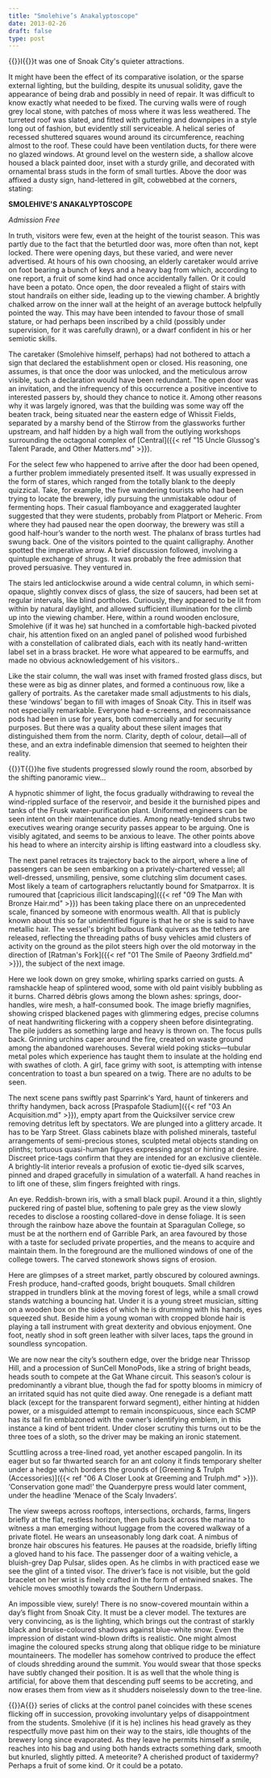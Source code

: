 ```yaml
---
title: "Smolehive’s Anakalyptoscope"
date: 2013-02-26
draft: false
type: post
---
```


{{<glyph>}}I{{</glyph>}}t was one of Snoak City's quieter attractions.

It might have been the effect of its comparative isolation, or the sparse external lighting, but the building, despite its unusual solidity, gave the appearance of being drab and possibly in need of repair. It was difficult to know exactly what needed to be fixed. The curving walls were of rough grey local stone, with patches of moss where it was less weathered. The turreted roof was slated, and fitted with guttering and downpipes in a style long out of fashion, but evidently still serviceable. A helical series of recessed shuttered squares wound around its circumference, reaching almost to the roof. These could have been ventilation ducts, for there were no glazed windows. At ground level on the western side, a shallow alcove housed a black painted door, inset with a sturdy grille, and decorated with ornamental brass studs in the form of small turtles. Above the door was affixed a dusty sign, hand-lettered in gilt, cobwebbed at the corners, stating: 

**SMOLEHIVE'S ANAKALYPTOSCOPE**

*Admission Free*

In truth, visitors were few, even at the height of the tourist season. This was partly due to the fact that the beturtled door was, more often than not, kept locked. There were opening days, but these varied, and were never advertised. At hours of his own choosing, an elderly caretaker would arrive on foot bearing a bunch of keys and a heavy bag from which, according to one report, a fruit of some kind had once accidentally fallen. Or it could have been a potato. Once open, the door revealed a flight of stairs with stout handrails on either side, leading up to the viewing chamber. A brightly chalked arrow on the inner wall at the height of an average buttock helpfully pointed the way. This may have been intended to favour those of small stature, or had perhaps been inscribed by a child (possibly under supervision, for it was carefully drawn), or a dwarf confident in his or her semiotic skills.

The caretaker (Smolehive himself, perhaps) had not bothered to attach a sign that declared the establishment open or closed. His reasoning, one assumes, is that once the door was unlocked, and the meticulous arrow visible, such a declaration would have been redundant. The open door was an invitation, and the infrequency of this occurrence a positive incentive to interested passers by, should they chance to notice it. Among other reasons why it was largely ignored, was that the building was some way off the beaten track, being situated near the eastern edge of Whissit Fields, separated by a marshy bend of the Stirrow from the glassworks further upstream, and half hidden by a high wall from the outlying workshops surrounding the octagonal complex of [Central]({{< ref "15 Uncle Glussog's Talent Parade, and Other Matters.md" >}}).

For the select few who happened to arrive after the door had been opened, a further problem immediately presented itself. It was usually expressed in the form of stares, which ranged from the totally blank to the deeply quizzical. Take, for example, the five wandering tourists who had been trying to locate the brewery, idly pursuing the unmistakable odour of fermenting hops. Their casual flamboyance and exaggerated laughter suggested that they were students, probably from Platport or Meheric. From where they had paused near the open doorway, the brewery was still a good half-hour’s wander to the north west. The phalanx of brass turtles had swung back. One of the visitors pointed to the quaint calligraphy. Another spotted the imperative arrow. A brief discussion followed, involving a quintuple exchange of shrugs. It was probably the free admission that proved persuasive. They ventured in.

The stairs led anticlockwise around a wide central column, in which semi-opaque, slightly convex discs of glass, the size of saucers, had been set at regular intervals, like blind portholes. Curiously, they appeared to be lit from within by natural daylight, and allowed sufficient illumination for the climb up into the viewing chamber. Here, within a round wooden enclosure, Smolehive (if it was he) sat hunched in a comfortable high-backed pivoted chair, his attention fixed on an angled panel of polished wood furbished with a constellation of calibrated dials, each with its neatly hand-written label set in a brass bracket. He wore what appeared to be earmuffs, and made no obvious acknowledgement of his visitors..

Like the stair column, the wall was inset with framed frosted glass discs, but these were as big as dinner plates, and formed a continuous row, like a gallery of portraits. As the caretaker made small adjustments to his dials, these ‘windows’ began to fill with images of Snoak City. This in itself was not especially remarkable. Everyone had e-screens, and reconnaissance pods had been in use for years, both commercially and for security purposes. But there was a quality about these silent images that distinguished them from the norm. Clarity, depth of colour, detail—all of these, and an extra indefinable dimension that seemed to heighten their reality.



{{<glyph>}}T{{</glyph>}}he five students progressed slowly round the room, absorbed by the shifting panoramic view…

A hypnotic shimmer of light, the focus gradually withdrawing to reveal the wind-rippled surface of the reservoir, and beside it the burnished pipes and tanks of the Frusk water-purification plant. Uniformed engineers can be seen intent on their maintenance duties. Among neatly-tended shrubs two executives wearing orange security passes appear to be arguing. One is visibly agitated, and seems to be anxious to leave. The other points above his head to where an intercity airship is lifting eastward into a cloudless sky.

The next panel retraces its trajectory back to the airport, where a line of passengers can be seen embarking on a privately-chartered vessel; all well-dressed, unsmiling, pensive, some clutching slim document cases. Most likely a team of cartographers reluctantly bound for Smatparrox. It is rumoured that [capricious illicit landscaping]({{< ref "09 The Man with Bronze Hair.md" >}}) has been taking place there on an unprecedented scale, financed by someone with enormous wealth. All that is publicly known about this so far unidentified figure is that he or she is said to have metallic hair. The vessel's bright bulbous flank quivers as the tethers are released, reflecting the threading paths of busy vehicles amid clusters of activity on the ground as the pilot steers high over the old motorway in the direction of [Ratman's Fork]({{< ref "01 The Smile of Paeony 3rdfield.md" >}}), the subject of the next image.

Here we look down on grey smoke, whirling sparks carried on gusts. A ramshackle heap of splintered wood, some with old paint visibly bubbling as it burns. Charred débris glows among the blown ashes: springs, door-handles, wire mesh, a half-consumed book. The image briefly magnifies, showing crisped blackened pages with glimmering edges, precise columns of neat handwriting flickering with a coppery sheen before disintegrating. The pile judders as something large and heavy is thrown on. The focus pulls back. Grinning urchins caper around the fire, created on waste ground among the abandoned warehouses. Several wield poking sticks—tubular metal poles which experience has taught them to insulate at the holding end with swathes of cloth. A girl, face grimy with soot, is attempting with intense concentration to toast a bun speared on a twig. There are no adults to be seen.

The next scene pans swiftly past Sparrink's Yard, haunt of tinkerers and thrifty handymen, back across [Praspafole Stadium]({{< ref "03 An Acquisition.md" >}}), empty apart from the Quicksilver service crew removing detritus left by spectators. We are plunged into a glittery arcade. It has to be Yarp Street. Glass cabinets blaze with polished minerals, tasteful arrangements of semi-precious stones, sculpted metal objects standing on plinths; tortuous quasi-human figures expressing angst or hinting at desire. Discreet price-tags confirm that they are intended for an exclusive clientèle. A brightly-lit interior reveals a profusion of exotic tie-dyed silk scarves, pinned and draped gracefully in simulation of a waterfall. A hand reaches in to lift one of these, slim fingers freighted with rings.

An eye. Reddish-brown iris, with a small black pupil. Around it a thin, slightly puckered ring of pastel blue, softening to pale grey as the view slowly recedes to disclose a roosting collared-dove in dense foliage. It is seen through the rainbow haze above the fountain at Sparagulan College, so must be at the northern end of Garrible Park, an area favoured by those with a taste for secluded private properties, and the means to acquire and maintain them. In the foreground are the mullioned windows of one of the college towers. The carved stonework shows signs of erosion.

Here are glimpses of a street market, partly obscured by coloured awnings. Fresh produce, hand-crafted goods, bright bouquets. Small children strapped in trundlers blink at the moving forest of legs, while a small crowd stands watching a bouncing hat. Under it is a young street musician, sitting on a wooden box on the sides of which he is drumming with his hands, eyes squeezed shut. Beside him a young woman with cropped blonde hair is playing a tall instrument with great dexterity and obvious enjoyment. One foot, neatly shod in soft green leather with silver laces, taps the ground in soundless syncopation.

We are now near the city’s southern edge, over the bridge near Thrissop Hill, and a procession of SunCell MonoPods, like a string of bright beads, heads south to compete at the Gat Whane circuit. This season’s colour is predominantly a vibrant blue, though the fad for spotty blooms in mimicry of an irritated squid has not quite died away. One renegade is a defiant matt black (except for the transparent forward segment), either hinting at hidden power, or a misguided attempt to remain inconspicuous, since each SCMP has its tail fin emblazoned with the owner’s identifying emblem, in this instance a kind of bent trident. Under closer scrutiny this turns out to be the three toes of a sloth, so the driver may be making an ironic statement.

Scuttling across a tree-lined road, yet another escaped pangolin. In its eager but so far thwarted search for an ant colony it finds temporary shelter under a hedge which borders the grounds of [Greeming & Trulph (Accessories)]({{< ref "06 A Closer Look at Greeming and Trulph.md" >}}). ‘Conservation gone mad!’ the Quanderpyre press would later comment, under the headline ‘Menace of the Scaly Invaders’.

The view sweeps across rooftops, intersections, orchards, farms, lingers briefly at the flat, restless horizon, then pulls back across the marina to witness a man emerging without luggage from the covered walkway of a private flotel. He wears an unseasonably long dark coat. A nimbus of bronze hair obscures his features. He pauses at the roadside, briefly lifting a gloved hand to his face. The passenger door of a waiting vehicle, a bluish-grey Dap Pulsar, slides open. As he climbs in with practiced ease we see the glint of a tinted visor. The driver’s face is not visible, but the gold bracelet on her wrist is finely crafted in the form of entwined snakes. The vehicle moves smoothly towards the Southern Underpass.

An impossible view, surely! There is no snow-covered mountain within a day’s flight from Snoak City. It must be a clever model. The textures are very convincing, as is the lighting, which brings out the contrast of starkly black and bruise-coloured shadows against blue-white snow. Even the impression of distant wind-blown drifts is realistic. One might almost imagine the coloured specks strung along that oblique ridge to be miniature mountaineers. The modeller has somehow contrived to produce the effect of clouds shredding around the summit. You would swear that those specks have subtly changed their position. It is as well that the whole thing is artificial, for above them that descending puff seems to be accreting, and now erases them from view as it shudders noiselessly down to the tree-line.



{{<glyph>}}A{{</glyph>}} series of clicks at the control panel coincides with these scenes flicking off in succession, provoking involuntary yelps of disappointment from the students. Smolehive (if it is he) inclines his head gravely as they respectfully move past him on their way to the stairs, idle thoughts of the brewery long since evaporated. As they leave he permits himself a smile, reaches into his bag and using both hands extracts something dark, smooth but knurled, slightly pitted. A meteorite? A cherished product of taxidermy? Perhaps a fruit of some kind. Or it could be a potato.
